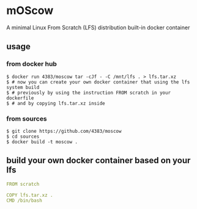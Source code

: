 # mOScow

A minimal Linux From Scratch (LFS) distribution built-in docker container

## usage

### from docker hub
```shell
$ docker run 4383/moscow tar -cJf - -C /mnt/lfs . > lfs.tar.xz
$ # now you can create your own docker container that using the lfs system build
$ # previously by using the instruction FROM scratch in your dockerfile
$ # and by copying lfs.tar.xz inside
```
### from sources
```shell
$ git clone https://github.com/4383/moscow
$ cd sources
$ docker build -t moscow .
```

## build your own docker container based on your lfs
```yaml
FROM scratch

COPY lfs.tar.xz .
CMD /bin/bash
```
